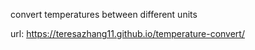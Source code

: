 convert temperatures between different units

url: https://teresazhang11.github.io/temperature-convert/
